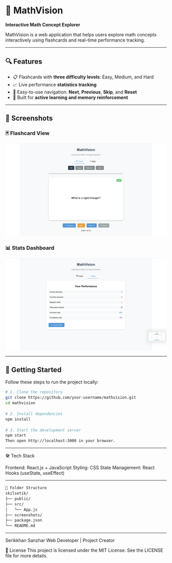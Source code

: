 # 📐 MathVision  
**Interactive Math Concept Explorer**

MathVision is a web application that helps users explore math concepts interactively using flashcards and real-time performance tracking.

---

## 🔍 Features

- 📋 Flashcards with **three difficulty levels**: Easy, Medium, and Hard  
- 📈 Live performance **statistics tracking**  
- 🔄 Easy-to-use navigation: **Next**, **Previous**, **Skip**, and **Reset**  
- 🧠 Built for **active learning and memory reinforcement**

---

## 📸 Screenshots

### 🃏 Flashcard View
<img src="./screenshots/card-view.png" alt="Flashcard View" width="600"/>

### 📊 Stats Dashboard
<img src="./screenshots/stats-view.png" alt="Stats View" width="600"/>

---

## 🚀 Getting Started

Follow these steps to run the project locally:

```bash
# 1. Clone the repository
git clone https://github.com/your-username/mathvision.git
cd mathvision

# 2. Install dependencies
npm install

# 3. Start the development server
npm start
Then open http://localhost:3000 in your browser.

```
---

🛠️ Tech Stack

Frontend: React.js + JavaScript
Styling: CSS
State Management: React Hooks (useState, useEffect)

---

```bash
📁 Folder Structure
skilsetik/
├── public/
├── src/
│   └── App.js
├── screenshots/          
├── package.json
└── README.md
```
---

Serikkhan Sanzhar
Web Developer | Project Creator

📄 License
This project is licensed under the MIT License. See the LICENSE file for more details.